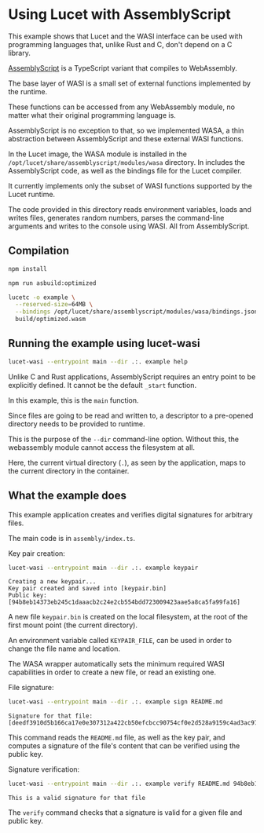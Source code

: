 # Using Lucet with AssemblyScript

This example shows that Lucet and the WASI interface can be used with programming languages that, unlike Rust and C, don't depend on a C library.

[AssemblyScript](https://github.com/AssemblyScript/assemblyscript) is a TypeScript variant that compiles to WebAssembly.

The base layer of WASI is a small set of external functions implemented by the runtime.

These functions can be accessed from any WebAssembly module, no matter what their original programming language is.

AssemblyScript is no exception to that, so we implemented WASA, a thin abstraction between AssemblyScript and these external WASI functions.

In the Lucet image, the WASA module is installed in the `/opt/lucet/share/assemblyscript/modules/wasa` directory. In includes the AssemblyScript code, as well as the bindings file for the Lucet compiler.

It currently implements only the subset of WASI functions supported by the Lucet runtime.

The code provided in this directory reads environment variables, loads and writes files, generates random numbers, parses the command-line arguments and writes to the console using WASI. All from AssemblyScript.

## Compilation

```sh
npm install

npm run asbuild:optimized

lucetc -o example \
  --reserved-size=64MB \
  --bindings /opt/lucet/share/assemblyscript/modules/wasa/bindings.json \
  build/optimized.wasm
```

## Running the example using lucet-wasi

```sh
lucet-wasi --entrypoint main --dir .:. example help
```

Unlike C and Rust applications, AssemblyScript requires an entry point to be explicitly defined.
It cannot be the default `_start` function.

In this example, this is the `main` function.

Since files are going to be read and written to, a descriptor to a pre-opened directory needs to be provided to runtime.

This is the purpose of the `--dir` command-line option. Without this, the webassembly module cannot access the filesystem at all.

Here, the current virtual directory (`.`), as seen by the application, maps to the current directory in the container.

## What the example does

This example application creates and verifies digital signatures for arbitrary files.

The main code is in `assembly/index.ts`.

Key pair creation:

```sh
lucet-wasi --entrypoint main --dir .:. example keypair
```

```text
Creating a new keypair...
Key pair created and saved into [keypair.bin]
Public key: [94b8eb14373eb245c1daaacb2c24e2cb554bdd723009423aae5a8ca5fa99fa16]
```

A new file `keypair.bin` is created on the local filesystem, at the root of the first mount point (the current directory).

An environment variable called `KEYPAIR_FILE`, can be used in order to change the file name and location.

The WASA wrapper automatically sets the minimum required WASI capabilities in order to create a new file, or read an existing one.

File signature:

```sh
lucet-wasi --entrypoint main --dir .:. example sign README.md
```

```text
Signature for that file: [deedf3910d5b166ca17e0e307312a422cb50efcbcc90754cf0e2d528a9159c4ad3ac973e3cd9b2c2986fb2e467a0506bc9a5ceb9c7d6d30e360fb4d1cef3c50d]
```

This command reads the `README.md` file, as well as the key pair, and computes a signature of the file's content that can be verified using the public key.

Signature verification:

```sh
lucet-wasi --entrypoint main --dir .:. example verify README.md 94b8eb14373eb245c1daaacb2c24e2cb554bdd723009423aae5a8ca5fa99fa16 deedf3910d5b166ca17e0e307312a422cb50efcbcc90754cf0e2d528a9159c4ad3ac973e3cd9b2c2986fb2e467a0506bc9a5ceb9c7d6d30e360fb4d1cef3c50d
```

```text
This is a valid signature for that file
```

The `verify` command checks that a signature is valid for a given file and public key.
